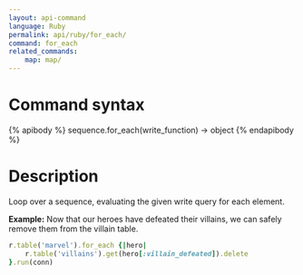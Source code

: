 ```yaml
---
layout: api-command
language: Ruby
permalink: api/ruby/for_each/
command: for_each
related_commands:
    map: map/
---
```


# Command syntax #

{% apibody %}
sequence.for_each(write_function) &rarr; object
{% endapibody %}

# Description #

Loop over a sequence, evaluating the given write query for each element.

__Example:__ Now that our heroes have defeated their villains, we can safely remove them from the villain table.

```rb
r.table('marvel').for_each {|hero|
    r.table('villains').get(hero[:villain_defeated]).delete
}.run(conn)
```
